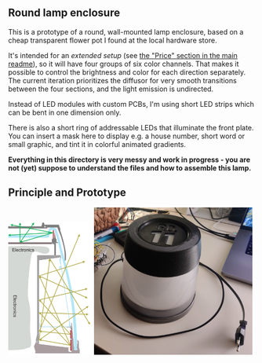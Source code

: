 ## Round lamp enclosure
This is a prototype of a round, wall-mounted lamp enclosure, based on a cheap transparent flower pot I found at the local hardware store.

It's intended for an *extended setup* (see [the "Price" section in the main readme](/README.md#price)), so it will have four groups of six color channels. That makes it possible to control the brightness and color for each direction separately. The current iteration prioritizes the diffusor for very smooth transitions between the four sections, and the light emission is undirected.

Instead of LED modules with custom PCBs, I'm using short LED strips which can be bent in one dimension only.

There is also a short ring of addressable LEDs that illuminate the front plate. You can insert a mask here to display e.g. a house number, short word or small graphic, and tint it in colorful animated gradients.

**Everything in this directory is very messy and work in progress - you are not (yet) suppose to understand the files and how to assemble this lamp.**

## Principle and Prototype
<img src="/assets/round_schema.jpg" width="34%" /> <img src="/assets/round_prototype.jpg" width="64%" />
